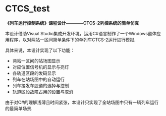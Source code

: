 # CTCS_test
**《列车运行控制系统》课程设计————CTCS-2列控系统的简单仿真**

本设计借助Visual Studio集成开发环境，运用C#语言制作了一个Windows窗体应用程序，以对两站一区间简单条件下的单列车CTCS-2运行进行模拟.

具体来说，本设计实现了以下功能：
- 两站一区间的站场图显示
- 对应位置信号机的显示与亮灯
- 各轨道区段的发码显示
- 列车在站场图中的自动运行
- 列车接发车股道的选择与控制
- 轨道区段故障占用的设置与取消

由于对C#的理解浅薄且时间紧张，本设计只实现了全站场图中只有一辆列车运行的最简单场景.
